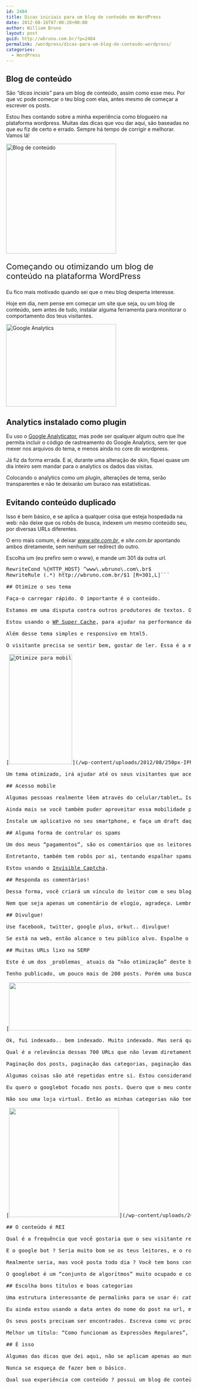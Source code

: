 ```yaml
---
id: 2484
title: Dicas iniciais para um blog de conteúdo em WordPress
date: 2012-08-16T07:00:28+00:00
author: William Bruno
layout: post
guid: http://wbruno.com.br/?p=2484
permalink: /wordpress/dicas-para-um-blog-de-conteudo-wordpress/
categories:
  - WordPress
---
```

## Blog de conteúdo

São _&#8220;dicas inciais&#8221;_ para um blog de conteúdo, assim como esse meu. Por que vc pode começar o teu blog com elas, antes mesmo de começar a escrever os posts.

Estou lhes contando sobre a minha experiência como blogueiro na plataforma wordpress. Muitas das dicas que vou dar aqui, são baseadas no que eu fiz de certo e errado. Sempre há tempo de corrigir e melhorar. Vamos lá!

<!--more-->



[<img src="/wp-content/uploads/2012/08/wordpress-300x300.jpeg" alt="Blog de conteúdo" title="Blog de conteúdo" width="300" height="300" class="alignright size-medium wp-image-2493" srcset="/wp-content/uploads/2012/08/wordpress-300x300.jpeg 300w, /wp-content/uploads/2012/08/wordpress-150x150.jpeg 150w, /wp-content/uploads/2012/08/wordpress.jpeg 500w" sizes="(max-width: 300px) 100vw, 300px" />](/wp-content/uploads/2012/08/wordpress.jpeg)

<p style="font-size: 22px">
  Começando ou otimizando um blog de conteúdo na plataforma WordPress
</p>

Eu fico mais motivado quando sei que o meu blog desperta interesse.

Hoje em dia, nem pense em começar um site que seja, ou um blog de conteúdo, sem antes de tudo, instalar alguma ferramenta para monitorar o comportamento dos teus visitantes.

[<img src="/wp-content/uploads/2012/08/google-analytics.png" alt="Google Analytics" title="google-analytics" width="300" height="225" class="alignleft size-full wp-image-2485" />](/wp-content/uploads/2012/08/google-analytics.png)

## Analytics instalado como plugin

Eu uso o <a href="http://wordpress.org/extend/plugins/google-analyticator/" rel="external nofollow">Google Analyticator</a>, mas pode ser qualquer algum outro que lhe permita incluir o código de rastreamento do Google Analytics, sem ter que mexer nos arquivos do tema, e menos ainda no core do wordpress.

Já fiz da forma errada. E ai, durante uma alteração de skin, fiquei quase um dia inteiro sem mandar para o analytics os dados das visitas.

Colocando o analytics como um plugin, alterações de tema, serão transparentes e não te deixarão um buraco nas estatísticas.

## Evitando conteúdo duplicado

Isso é bem básico, e se aplica a qualquer coisa que esteja hospedada na web: não deixe que os robôs de busca, indexem um mesmo conteúdo seu, por diversas URLs diferentes.

O erro mais comum, é deixar <var>www.site.com.br</var>, e <var>site.com.br</var> apontando ambos diretamente, sem nenhum ser redirect do outro.

Escolha um (eu prefiro sem o www), e mande um 301 da outra url.

<pre name="code" class="php">RewriteCond %{HTTP_HOST} ^www\.wbruno\.com\.br$
RewriteRule (.*) http://wbruno.com.br/$1 [R=301,L]```

## Otimize o seu tema

Faça-o carregar rápido. O importante é o conteúdo.

Estamos em uma disputa contra outros produtores de textos. O visitante não vai escolher o seu feed, só por que a sua página é mais bonita, mas se ela carregar mais rápido, isso pode ajudá-lo a não ir embora.

Estou usando o <a href="http://wordpress.org/extend/plugins/wp-super-cache/" rel="external nofollow">WP Super Cache</a>, para ajudar na performance das páginas(economizando consultas ao banco mysql).

Além desse tema simples e responsivo em html5.

O visitante precisa se sentir bem, gostar de ler. Essa é a meta: prender o visitante.

[<img src="/wp-content/uploads/2012/08/250px-IPhone_4S_No_shadow-172x300.png" alt="Otimize para mobile seu blog" title="250px-IPhone_4S_No_shadow" width="172" height="300" class="alignleft size-medium wp-image-2535" srcset="/wp-content/uploads/2012/08/250px-IPhone_4S_No_shadow-172x300.png 172w, /wp-content/uploads/2012/08/250px-IPhone_4S_No_shadow.png 250w" sizes="(max-width: 172px) 100vw, 172px" />](/wp-content/uploads/2012/08/250px-IPhone_4S_No_shadow.png)

Um tema otimizado, irá ajudar até os seus visitantes que acessam de uma rede 3g de um tablet ou smartphone.

## Acesso mobile

Algumas pessoas realmente lêem através do celular/tablet&#8230; Isso é bom, na verdade, isso é fantástico.

Ainda mais se você também puder aproveitar essa mobilidade para &#8220;não se esquecer&#8221; de postar.

Instale um aplicativo no seu smartphone, e faça um draft daquele assunto que lhe veio a cabeça. Super simples, basta ativar o <var>XML-RPC</var> em Settings -> Writing.

## Alguma forma de controlar os spams

Um dos meus &#8220;pagamentos&#8221;, são os comentários que os leitores fazem nos meus posts.

Entretanto, também tem robôs por ai, tentando espalhar spams, e eles vão ficar enchendo o seu saco, tentando comentar no teu blog.

Estou usando o <a href="http://andrey.sorvin.ru/tag/invisible_captcha/" rel="nofollow external">Invisible Captcha</a>.

## Responda os comentários!

Dessa forma, você criará um vínculo do leitor com o seu blog. Se ele for respondido, se sentirá &#8220;importante&#8221;. Ele irá voltar para ler a resposta, e acompanhar as respostas dos outros.

Nem que seja apenas um comentário de elogio, agradeça. Lembre-se que os comentários também adicionam &#8220;conteúdo&#8221; ao documento. As vezes quando pesquisamos no google, a resposta do que queremos está nos comentários, e não no post em si.

## Divulgue!

Use facebook, twitter, google plus, orkut.. divulgue!

Se está na web, então alcance o teu público alvo. Espalhe o conteúdo. O plugin <a href="http://wordpress.org/extend/plugins/really-simple-facebook-twitter-share-buttons/" rel="nofollow external">Really Simple Share</a> é muito bom em colocar botões das redes sociais em cada um dos teus posts.

## Muitas URLs lixo na SERP

Este é um dos _problemas_ atuais da &#8220;não otimização&#8221; deste blog.

Tenho publicado, um pouco mais de 200 posts. Porém uma busca no google por:

[<img src="/wp-content/uploads/2012/08/Captura-de-Tela-2012-08-15-às-23.51.45.png" alt="" title="Captura de Tela 2012-08-15 às 23.51.45" width="600" height="131" class="aligncenter size-full wp-image-2548" srcset="/wp-content/uploads/2012/08/Captura-de-Tela-2012-08-15-às-23.51.45.png 600w, /wp-content/uploads/2012/08/Captura-de-Tela-2012-08-15-às-23.51.45-300x65.png 300w" sizes="(max-width: 600px) 100vw, 600px" />](/wp-content/uploads/2012/08/Captura-de-Tela-2012-08-15-às-23.51.45.png)retorna mais de 900 resultados.

Ok, fui indexado.. bem indexado. Muito indexado. Mas será que isso é realmente bom ?

Qual é a relevância dessas 700 URLs que não levam diretamente para um certo post ?

Paginação dos posts, paginação das categorias, paginação das tags.. aghr!

Algumas coisas são até repetidas entre si. Estou considerando um &#8220;problema&#8221;. Então vou colocar um noindex, para que o robô saiba que não precisa se preocupar com esse conteúdo das paginações.

Eu quero o googlebot focado nos posts. Quero que o meu conteúdo prevaleça.

Não sou uma loja virtual. Então as minhas categorias não tem tanta importância na SERP.

[<img src="/wp-content/uploads/2012/08/calendario.png" alt="" title="calendario" width="300" height="298" class="alignright size-full wp-image-2534" srcset="/wp-content/uploads/2012/08/calendario.png 300w, /wp-content/uploads/2012/08/calendario-150x150.png 150w" sizes="(max-width: 300px) 100vw, 300px" />](/wp-content/uploads/2012/08/calendario.png)

## O conteúdo é REI

Qual é a frequência que você gostaria que o seu visitante retornasse ao teu blog ?

E o google bot ? Seria muito bom se os teus leitores, e o robô de busca, lessem o conteúdo do blog, todo dia.. ne?!

Realmente seria, mas você posta todo dia ? Você tem bons conteúdos ?

O googlebot é um &#8220;conjunto de algorítmos&#8221; muito ocupado e com coisas muito mais interessantes a fazer, do que ficar procurando novidades onde não há. Ele não vai voltar todos os dias ao teu site, se você não tiver algo realmente interessante a dizer.

## Escolha bons títulos e boas categorias

Uma estrutura interessante de permalinks para se usar é: <var>categoria/nome-do-post</var>.

Eu ainda estou usando a data antes do nome do post na url, mas não deixe de forma alguma a forma default ?p=15(não amigável).

Os seus posts precisam ser encontrados. Escreva como vc procuraria se quisesse ler sobre aquilo.

Melhor um título: &#8220;Como funcionam as Expressões Regulares&#8221;, do quem um título: &#8220;Leia sobre REGEX&#8221;.

## É isso

Algumas das dicas que dei aqui, não se aplicam apenas ao mundo do WordPress. Procure a solução equivalente da tua plataforma, ou aplique alguma dessas dicas, no teu site institucional, loja virtual, também tá valendo.

Nunca se esqueça de fazer bem o básico.

Qual sua experiência com conteúdo ? possui um blog de conteúdo ? comente ai&#8230; **let me know**!!
